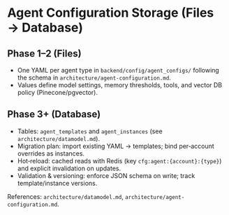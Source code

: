 <!--
Copyright (c) 2025 Ape4, Inc. All rights reserved.
Unauthorized copying of this file is strictly prohibited.
-->

# Agent Configuration Storage (Files → Database)

## Phase 1–2 (Files)
- One YAML per agent type in `backend/config/agent_configs/` following the schema in `architecture/agent-configuration.md`.
- Values define model settings, memory thresholds, tools, and vector DB policy (Pinecone/pgvector).

## Phase 3+ (Database)
- Tables: `agent_templates` and `agent_instances` (see `architecture/datamodel.md`).
- Migration plan: import existing YAML → templates; bind per‑account overrides as instances.
- Hot‑reload: cached reads with Redis (key `cfg:agent:{account}:{type}`) and explicit invalidation on updates.
- Validation & versioning: enforce JSON schema on write; track template/instance versions.

References: `architecture/datamodel.md`, `architecture/agent-configuration.md`.
